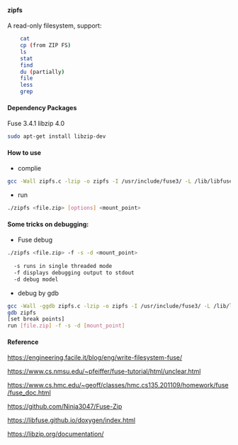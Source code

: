 #### zipfs
A read-only filesystem, support:
```bash
    cat
    cp (from ZIP FS)
    ls
    stat
    find
    du (partially)
    file
    less
    grep
```


#### Dependency Packages
Fuse 3.4.1
libzip 4.0
```bash
sudo apt-get install libzip-dev
```

#### How to use
- complie
```bash
gcc -Wall zipfs.c -lzip -o zipfs -I /usr/include/fuse3/ -L /lib/libfuse3.so.3*
```
- run
```bash
./zipfs <file.zip> [options] <mount_point>
```

#### Some tricks on debugging:
- Fuse debug
```bash
./zipfs <file.zip> -f -s -d <mount_point>
  
  -s runs in single threaded mode  
  -f displays debugging output to stdout 
  -d debug model 
```
- debug by gdb
```bash
gcc -Wall -ggdb zipfs.c -lzip -o zipfs -I /usr/include/fuse3/ -L /lib/libfuse3.so.3*
gdb zipfs
[set break points]
run [file.zip] -f -s -d [mount_point]
```

#### Reference
https://engineering.facile.it/blog/eng/write-filesystem-fuse/

https://www.cs.nmsu.edu/~pfeiffer/fuse-tutorial/html/unclear.html

https://www.cs.hmc.edu/~geoff/classes/hmc.cs135.201109/homework/fuse/fuse_doc.html

https://github.com/Ninja3047/Fuse-Zip

https://libfuse.github.io/doxygen/index.html

https://libzip.org/documentation/
